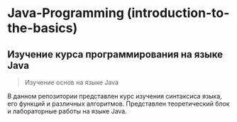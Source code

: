 # Java-Programming (introduction-to-the-basics)

## Изучение курса программирования на языке Java
> Изучение основ на языке Java

В данном репозитории представлен курс изучения синтаксиса языка, его функций и различных алгоритмов. Представлен теоретический блок и лабораторные работы на языке Java.
